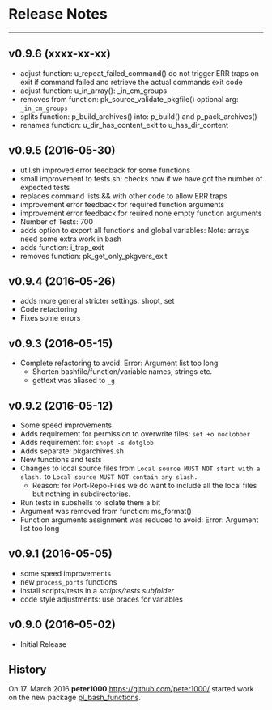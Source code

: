 # Release Notes


---


## v0.9.6 (xxxx-xx-xx)

* adjust function: u_repeat_failed_command() do not trigger ERR traps on exit if command failed
    and retrieve the actual commands exit code
* adjust function: u_in_array(): _in_cm_groups
* removes from function: pk_source_validate_pkgfile() optional arg: `_in_cm_groups`
* splits function: p_build_archives() into: p_build() and p_pack_archives()
* renames function: u_dir_has_content_exit to u_has_dir_content


## v0.9.5 (2016-05-30)

* util.sh improved error feedback for some functions
* small improvement to tests.sh: checks now if we have got the number of expected tests
* replaces command lists && with other code to allow ERR traps
* improvement error feedback for required function arguments
* improvement error feedback for reuired none empty function arguments
* Number of Tests: 700
* adds option to export all functions and global variables:
    Note: arrays need some extra work in bash
* adds function: i_trap_exit
* removes function: pk_get_only_pkgvers_exit


## v0.9.4 (2016-05-26)

* adds more general stricter settings: shopt, set
* Code refactoring
* Fixes some errors


## v0.9.3 (2016-05-15)

* Complete refactoring to avoid: Error: Argument list too long
    * Shorten bashfile/function/variable names, strings etc.
    * gettext was aliased to `_g`


## v0.9.2 (2016-05-12)

* Some speed improvements
* Adds requirement for permission to overwrite files: `set +o noclobber`
* Adds requirement for: `shopt -s dotglob`
* Adds separate: pkgarchives.sh
* New functions and tests
* Changes to local source files from `Local source MUST NOT start with a slash.` to `Local source MUST NOT contain any slash.`
    * Reason: for Port-Repo-Files we do want to include all the local files but nothing in subdirectories.
* Run tests in subshells to isolate them a bit
* Argument was removed from function: ms_format()
* Function arguments assignment was reduced to avoid: Error: Argument list too long


## v0.9.1 (2016-05-05)

* some speed improvements
* new `process_ports` functions
* install scripts/tests in a *scripts/tests subfolder*
* code style adjustments: use braces for variables


## v0.9.0 (2016-05-02)

* Initial Release


## History

On 17. March 2016 **peter1000** <https://github.com/peter1000/> started work on the new package
[pl_bash_functions](https://github.com/P-Linux/pl_bash_functions).
